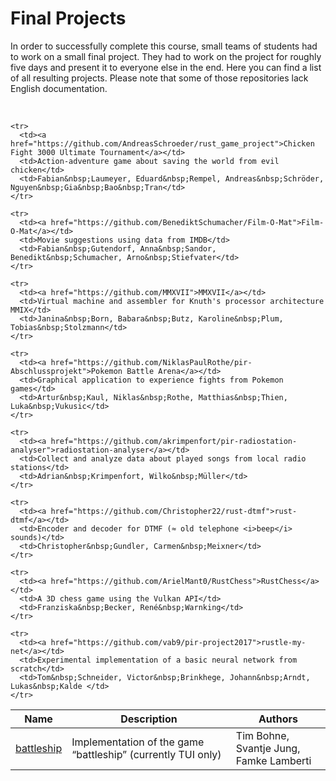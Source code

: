# Final Projects

In order to successfully complete this course, small teams of students had to work on a small final project. 
They had to work on the project for roughly five days and present it to everyone else in the end. 
Here you can find a list of all resulting projects.
Please note that some of those repositories lack English documentation. 

<br />

<table>
  <thead>
    <tr>
      <th>Name</th>
      <th>Description</th>
      <th width="30%">Authors</th>
    </tr>
  <thead>
  <tbody>
    <tr>
      <td><a href="https://github.com/SvantjeJung/battleship">battleship</a></td>
      <td>Implementation of the game “battleship” (currently TUI only)</td>
      <td>Tim&nbsp;Bohne, Svantje&nbsp;Jung, Famke&nbsp;Lamberti</td>
    </tr>
    
    <tr>
      <td><a href="https://github.com/AndreasSchroeder/rust_game_project">Chicken Fight 3000 Ultimate Tournament</a></td>
      <td>Action-adventure game about saving the world from evil chicken</td>
      <td>Fabian&nbsp;Laumeyer, Eduard&nbsp;Rempel, Andreas&nbsp;Schröder, Nguyen&nbsp;Gia&nbsp;Bao&nbsp;Tran</td>
    </tr>
    
    <tr>
      <td><a href="https://github.com/BenediktSchumacher/Film-O-Mat">Film-O-Mat</a></td>
      <td>Movie suggestions using data from IMDB</td>
      <td>Fabian&nbsp;Gutendorf, Anna&nbsp;Sandor, Benedikt&nbsp;Schumacher, Arno&nbsp;Stiefvater</td>
    </tr>
    
    <tr>
      <td><a href="https://github.com/MMXVII">MMXVII</a></td>
      <td>Virtual machine and assembler for Knuth's processor architecture MMIX</td>
      <td>Janina&nbsp;Born, Babara&nbsp;Butz, Karoline&nbsp;Plum, Tobias&nbsp;Stolzmann</td>
    </tr>
    
    <tr>
      <td><a href="https://github.com/NiklasPaulRothe/pir-Abschlussprojekt">Pokemon Battle Arena</a></td>
      <td>Graphical application to experience fights from Pokemon games</td>
      <td>Artur&nbsp;Kaul, Niklas&nbsp;Rothe, Matthias&nbsp;Thien, Luka&nbsp;Vukusic</td>
    </tr>
    
    <tr>
      <td><a href="https://github.com/akrimpenfort/pir-radiostation-analyser">radiostation-analyser</a></td>
      <td>Collect and analyze data about played songs from local radio stations</td>
      <td>Adrian&nbsp;Krimpenfort, Wilko&nbsp;Müller</td>
    </tr>    
    
    <tr>
      <td><a href="https://github.com/Christopher22/rust-dtmf">rust-dtmf</a></td>
      <td>Encoder and decoder for DTMF (≈ old telephone <i>beep</i> sounds)</td>
      <td>Christopher&nbsp;Gundler, Carmen&nbsp;Meixner</td>
    </tr>
        
    <tr>
      <td><a href="https://github.com/ArielMant0/RustChess">RustChess</a></td>
      <td>A 3D chess game using the Vulkan API</td>
      <td>Franziska&nbsp;Becker, René&nbsp;Warnking</td>
    </tr>
        
    <tr>
      <td><a href="https://github.com/vab9/pir-project2017">rustle-my-net</a></td>
      <td>Experimental implementation of a basic neural network from scratch</td>
      <td>Tom&nbsp;Schneider, Victor&nbsp;Brinkhege, Johann&nbsp;Arndt, Lukas&nbsp;Kalde </td>
    </tr>
  </tbody>
</table>
